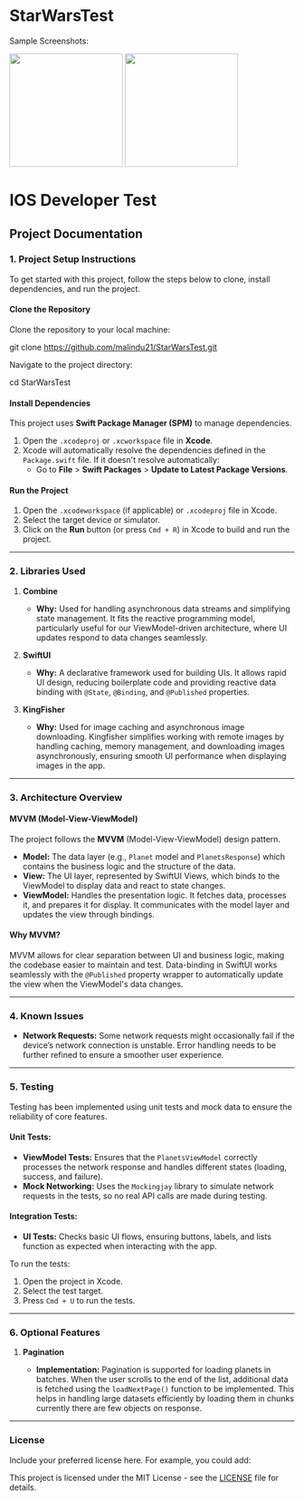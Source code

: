 # StarWarsTest

Sample Screenshots: 

<img src="https://github.com/user-attachments/assets/03ef05e4-fe7f-4d1a-978e-48cac0d7c00a" width="200">
<img src="https://github.com/user-attachments/assets/70190f06-62d1-4531-90c8-e6755343c6bd" width="200">

# IOS Developer Test

## Project Documentation

### 1. Project Setup Instructions

To get started with this project, follow the steps below to clone, install dependencies, and run the project.

#### Clone the Repository

Clone the repository to your local machine:

git clone https://github.com/malindu21/StarWarsTest.git

Navigate to the project directory:

cd StarWarsTest

#### Install Dependencies

This project uses **Swift Package Manager (SPM)** to manage dependencies.

1. Open the `.xcodeproj` or `.xcworkspace` file in **Xcode**.
2. Xcode will automatically resolve the dependencies defined in the `Package.swift` file. If it doesn't resolve automatically:
   - Go to **File** > **Swift Packages** > **Update to Latest Package Versions**.

#### Run the Project

1. Open the `.xcodeworkspace` (if applicable) or `.xcodeproj` file in Xcode.
2. Select the target device or simulator.
3. Click on the **Run** button (or press `Cmd + R`) in Xcode to build and run the project.

---

### 2. Libraries Used

1. **Combine**
   - **Why:** Used for handling asynchronous data streams and simplifying state management. It fits the reactive programming model, particularly useful for our ViewModel-driven architecture, where UI updates respond to data changes seamlessly.

2. **SwiftUI**
   - **Why:** A declarative framework used for building UIs. It allows rapid UI design, reducing boilerplate code and providing reactive data binding with `@State`, `@Binding`, and `@Published` properties.

3. **KingFisher**
   - **Why:** Used for image caching and asynchronous image downloading. Kingfisher simplifies working with remote images by handling caching, memory management, and downloading images asynchronously, ensuring smooth UI performance when displaying images in the app.

---

### 3. Architecture Overview

#### MVVM (Model-View-ViewModel)

The project follows the **MVVM** (Model-View-ViewModel) design pattern.

- **Model:** The data layer (e.g., `Planet` model and `PlanetsResponse`) which contains the business logic and the structure of the data.
- **View:** The UI layer, represented by SwiftUI Views, which binds to the ViewModel to display data and react to state changes.
- **ViewModel:** Handles the presentation logic. It fetches data, processes it, and prepares it for display. It communicates with the model layer and updates the view through bindings.

#### Why MVVM?

MVVM allows for clear separation between UI and business logic, making the codebase easier to maintain and test. Data-binding in SwiftUI works seamlessly with the `@Published` property wrapper to automatically update the view when the ViewModel's data changes.

---

### 4. Known Issues

- **Network Requests:** Some network requests might occasionally fail if the device’s network connection is unstable. Error handling needs to be further refined to ensure a smoother user experience.

---

### 5. Testing

Testing has been implemented using unit tests and mock data to ensure the reliability of core features.

#### Unit Tests:

- **ViewModel Tests:** Ensures that the `PlanetsViewModel` correctly processes the network response and handles different states (loading, success, and failure).
- **Mock Networking:** Uses the `Mockingjay` library to simulate network requests in the tests, so no real API calls are made during testing.

#### Integration Tests:

- **UI Tests:** Checks basic UI flows, ensuring buttons, labels, and lists function as expected when interacting with the app.

To run the tests:

1. Open the project in Xcode.
2. Select the test target.
3. Press `Cmd + U` to run the tests.

---

### 6. Optional Features

1. **Pagination**

   - **Implementation:** Pagination is supported for loading planets in batches. When the user scrolls to the end of the list, additional data is fetched using the `loadNextPage()` function to be implemented. This helps in handling large datasets efficiently by loading them in chunks currently there are few objects on response.

---

### License

Include your preferred license here. For example, you could add:

This project is licensed under the MIT License - see the [LICENSE](LICENSE) file for details.

